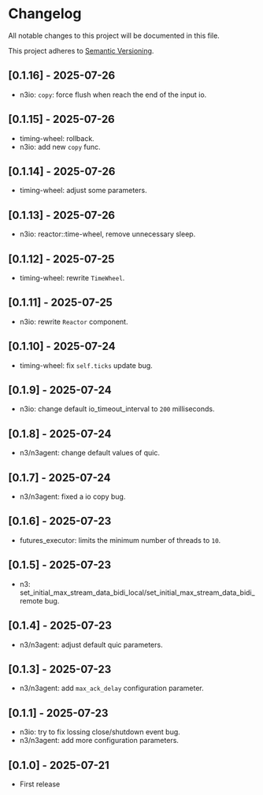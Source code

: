 # Changelog

All notable changes to this project will be documented in this file.

This project adheres to [Semantic Versioning](https://semver.org).

<!--
Note: In this file, do not use the hard wrap in the middle of a sentence for compatibility with GitHub comment style markdown rendering.
-->

## [0.1.16] - 2025-07-26

- n3io: `copy`: force flush when reach the end of the input io.

## [0.1.15] - 2025-07-26

- timing-wheel: rollback.
- n3io: add new `copy` func.

## [0.1.14] - 2025-07-26

- timing-wheel: adjust some parameters.

## [0.1.13] - 2025-07-26

- n3io: reactor::time-wheel, remove unnecessary sleep.

## [0.1.12] - 2025-07-25

- timing-wheel: rewrite `TimeWheel`.

## [0.1.11] - 2025-07-25

- n3io: rewrite `Reactor` component.

## [0.1.10] - 2025-07-24

- timing-wheel: fix `self.ticks` update bug.

## [0.1.9] - 2025-07-24

- n3io: change default io_timeout_interval to `200` milliseconds.

## [0.1.8] - 2025-07-24

- n3/n3agent: change default values of quic.

## [0.1.7] - 2025-07-24

- n3/n3agent: fixed a io copy bug.

## [0.1.6] - 2025-07-23

- futures_executor: limits the minimum number of threads to `10`.

## [0.1.5] - 2025-07-23

- n3: set_initial_max_stream_data_bidi_local/set_initial_max_stream_data_bidi_remote bug.

## [0.1.4] - 2025-07-23

- n3/n3agent: adjust default quic parameters.

## [0.1.3] - 2025-07-23

- n3/n3agent: add `max_ack_delay` configuration parameter.

## [0.1.1] - 2025-07-23

- n3io: try to fix lossing close/shutdown event bug.
- n3/n3agent: add more configuration parameters.

## [0.1.0] - 2025-07-21

- First release

